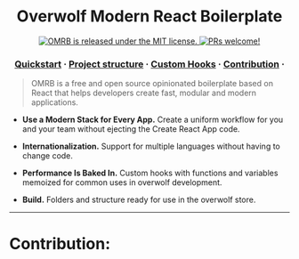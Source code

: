 <h1 align="center">
  Overwolf Modern React Boilerplate 
</h1>




<p align="center">
  <a href="https://github.com/AlbericoD/overwolf-modern-react-boilerplate/blob/master/LICENSE">
    <img src="https://img.shields.io/badge/license-MIT-blue.svg" alt="OMRB is released under the MIT license." />
  </a>
  <a href="#contribution">
    <img src="https://img.shields.io/badge/PRs-welcome-brightgreen.svg" alt="PRs welcome!" />
  </a>
 
</p>

<h3 align="center">
  <a href="#quickstart">Quickstart</a>
  <span> · </span>
  <a href="#project structure">Project structure</a>
  <span> · </span>
  <a href=#custom-hooks">Custom Hooks</a>
  <span> · </span>
  <a href="#contribution">Contribution</a>
  <span> · </span>
</h3>

> OMRB is a free and open source opinionated boilerplate based on React that helps developers create fast, modular and modern applications.

- **Use a Modern Stack for Every App.** Create a uniform workflow for you and your team without ejecting the Create React App code.

- **Internationalization.** Support for multiple languages without having to change code.

- **Performance Is Baked In.** Custom hooks with functions and variables memoized for common uses in overwolf development.

- **Build.** Folders and structure ready for use in the overwolf store.

---

# Contribution:


